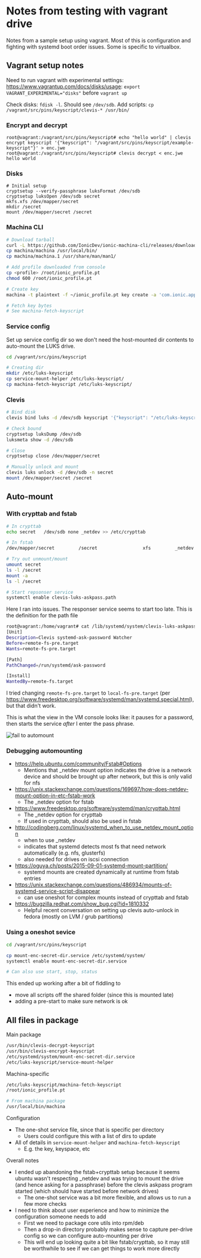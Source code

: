# Notes from testing with vagrant drive

Notes from a sample setup using vagrant. Most of this is configuration and fighting with systemd boot order issues. Some is specific to virtualbox.

## Vagrant setup notes

Need to run vagrant with experimental settings: https://www.vagrantup.com/docs/disks/usage: `export VAGRANT_EXPERIMENTAL="disks"` before `vagrant up`

Check disks: `fdisk -l`. Should see `/dev/sdb`.
Add scripts: `cp /vagrant/src/pins/keyscript/clevis-* /usr/bin/`

### Encrypt and decrypt

```
root@vagrant:/vagrant/src/pins/keyscript# echo "hello world" | clevis encrypt keyscript '{"keyscript": "/vagrant/src/pins/keyscript/example-keyscript"}' > enc.jwe
root@vagrant:/vagrant/src/pins/keyscript# clevis decrypt < enc.jwe
hello world
```

### Disks

```
# Initial setup
cryptsetup --verify-passphrase luksFormat /dev/sdb
cryptsetup luksOpen /dev/sdb secret
mkfs.xfs /dev/mapper/secret
mkdir /secret
mount /dev/mapper/secret /secret
```

### Machina CLI

```bash
# Download tarball
curl -L https://github.com/IonicDev/ionic-machina-cli/releases/download/1.8.0/machina-Linux-Default_1.8.0-8.tar.gz -o machina-Linux-Default_1.8.0-8.tar.g
cp machina/machina /usr/local/bin/
cp machina/machina.1 /usr/share/man/man1/

# Add profile downloaded from console
cp <profile> /root/ionic_profile.pt
chmod 600 /root/ionic_profile.pt

# Create key
machina -t plaintext -f ~/ionic_profile.pt key create -a 'com.ionic.application.luks.disk:/dev/sdb,com.ionic.application.luks.mount:/secret' -m 'ionic-application-name:luks-keyscript,ionic-application-version:0.0.1'

# Fetch key bytes
# See machina-fetch-keyscript
```

### Service config

Set up service config dir so we don't need the host-mounted dir contents to auto-mount the LUKS drive.

```bash
cd /vagrant/src/pins/keyscript

# Creating dir
mkdir /etc/luks-keyscript
cp service-mount-helper /etc/luks-keyscript/
cp machina-fetch-keyscript /etc/luks-keyscript/
```

### Clevis

```bash
# Bind disk
clevis bind luks -d /dev/sdb keyscript '{"keyscript": "/etc/luks-keyscript/machina-fetch-keyscript"}'

# Check bound
cryptsetup luksDump /dev/sdb
luksmeta show -d /dev/sdb

# Close
cryptsetup close /dev/mapper/secret

# Manually unlock and mount
clevis luks unlock -d /dev/sdb -n secret
mount /dev/mapper/secret /secret
```

## Auto-mount

### With crypttab and fstab

```bash
# In crypttab
echo secret   /dev/sdb none _netdev >> /etc/crypttab

# In fstab
/dev/mapper/secret         /secret                 xfs         _netdev        1    2

# Try out unmount/mount
umount secret
ls -l /secret
mount -a
ls -l /secret

# Start repsonser service
systemctl enable clevis-luks-askpass.path
```

Here I ran into issues. The responser service seems to start too late.  This is the definition for the path file

```bash
root@vagrant:/home/vagrant# cat /lib/systemd/system/clevis-luks-askpass.path
[Unit]
Description=Clevis systemd-ask-password Watcher
Before=remote-fs-pre.target
Wants=remote-fs-pre.target

[Path]
PathChanged=/run/systemd/ask-password

[Install]
WantedBy=remote-fs.target
```

I tried changing `remote-fs-pre.target` to `local-fs-pre.target` (per https://www.freedesktop.org/software/systemd/man/systemd.special.html), but that didn't work.

This is what the view in the VM console looks like: it pauses for a password, then starts the service *after* I enter the pass phrase.

![fail to automount](fail-to-automount.png)

### Debugging automounting

* https://help.ubuntu.com/community/Fstab#Options
    * Mentions that _netdev mount option indicates the drive is a network device and should be brought up after network, but this is only valid for nfs
* https://unix.stackexchange.com/questions/169697/how-does-netdev-mount-option-in-etc-fstab-work
    * The _netdev option for fstab
* https://www.freedesktop.org/software/systemd/man/crypttab.html
    * The _netdev option for crypttab
    * If used in crypttab, should also be used in fstab
* http://codingberg.com/linux/systemd_when_to_use_netdev_mount_option
    * when to use _netdev
    * indicates that systemd detects most fs that need network automatically (e.g. nfs, glusterfs)
    * also needed for drives on iscsi connection
* https://oguya.ch/posts/2015-09-01-systemd-mount-partition/
    * systemd mounts are created dynamically at runtime from fstab entries
* https://unix.stackexchange.com/questions/486934/mounts-of-systemd-service-script-disappear
    * can use oneshot for complex mounts instead of crypttab and fstab
* https://bugzilla.redhat.com/show_bug.cgi?id=1810332
    * Helpful recent conversation on setting up clevis auto-unlock in fedora (mostly on LVM / grub partitions)

### Using a oneshot sevice

```bash
cd /vagrant/src/pins/keyscript

cp mount-enc-secret-dir.service /etc/systemd/system/
systemctl enable mount-enc-secret-dir.service

# Can also use start, stop, status
```

This ended up working after a bit of fiddling to

* move all scripts off the shared folder (since this is mounted late)
* adding a pre-start to make sure network is ok

## All files in package

Main package

```bash
/usr/bin/clevis-decrypt-keyscript
/usr/bin/clevis-encrypt-keyscript
/etc/systemd/system/mount-enc-secret-dir.service
/etc/luks-keyscript/service-mount-helper
```

Machina-specific

```bash
/etc/luks-keyscript/machina-fetch-keyscript
/root/ionic_profile.pt

# From machina package
/usr/local/bin/machina
```

Configuration

* The one-shot service file, since that is specific per directory
  * Users could configure this with a list of dirs to update
* All of details in `service-mount-helper` and `machina-fetch-keyscript`
  * E.g. the key, keyspace, etc

Overall notes

* I ended up abandoning the fstab+crypttab setup because it seems ubuntu wasn't respecting _netdev and was trying to mount the drive (and hence asking for a passphrase) before the clevis askpass program started (which should have started before network drives)
  * The one-shot service was a bit more flexible, and allows us to run a few more checks
* I need to think about user experience and how to minimize the configuration someone needs to add
  * First we need to package core utils into rpm/deb
  * Then a drop-in directory probably makes sense to capture per-drive config so we can configure auto-mounting per drive
  * This will end up looking quite a bit like fstab/crypttab, so it may still be worthwhile to see if we can get things to work more directly

